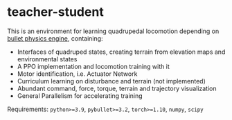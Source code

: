 # teacher-student

This is an environment for learning quadrupedal locomotion depending on [bullet physics engine](https://github.com/bulletphysics/bullet3), containing:

- Interfaces of quadruped states, creating terrain from elevation maps and environmental states
- A PPO implementation and locomotion training with it
- Motor identification, i.e. Actuator Network
- Curriculum learning on disturbance and terrain (not implemented)
- Abundant command, force, torque, terrain and trajectory visualization 
- General Parallelism for accelerating training

Requirements: `python>=3.9`, `pybullet>=3.2`, `torch>=1.10`, `numpy`, `scipy`